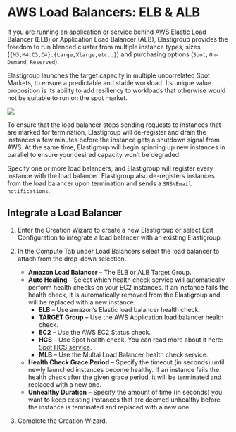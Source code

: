 # AWS Load Balancers: ELB & ALB

If you are running an application or service behind AWS Elastic Load Balancer (ELB) or Application Load Balancer (ALB), Elastigroup provides the freedom to run blended cluster from multiple instance types, sizes (`{M3,M4,C3,C4}.{Large,Xlarge,etc..}`) and purchasing options (`Spot`, `On-Demand`, `Reserved`).

Elastigroup launches the target capacity in multiple uncorrelated Spot Markets, to ensure a predictable and stable workload. Its unique value proposition is its ability to add resiliency to workloads that otherwise would not be suitable to run on the spot market.

<img src="/elastigroup/_media/aws-load-balancers-elb-alb_1.png" />

To ensure that the load balancer stops sending requests to instances that are marked for termination, Elastigroup will de-register and drain the instances a few minutes before the instance gets a shutdown signal from AWS. At the same time, Elastigroup will begin spinning up new instances in parallel to ensure your desired capacity won’t be degraded.

Specify one or more load balancers, and Elastigroup will register every instance with the load balancer. Elastigroup also de-registers instances from the load balancer upon termination and sends a `SNS\Email notifications`.

## Integrate a Load Balancer

1. Enter the Creation Wizard to create a new Elastigroup or select Edit Configuration to integrate a load balancer with an existing Elastigroup.
2. In the Compute Tab under Load Balancers select the load balancer to attach from the drop-down selection.

   * **Amazon Load Balancer** – The ELB or ALB Target Group.
   * **Auto Healing** – Select which health check service will automatically perform health checks on your EC2 instances. If an instance fails the health check, it is automatically removed from the Elastigroup and will be replaced with a new instance.
     * **ELB** – Use amazon’s Elastic load balancer health check.
     * **TARGET Group** – Use the AWS Application load balancer health check.
     * **EC2** – Use the AWS EC2 Status check.
     * **HCS** – Use Spot health check. You can read more about it here: [Spot HCS service](https://help.dev.spot.io/elastigroup/tools-integrations/custom-health-check-service).
     * **MLB** – Use the Multai Load Balancer health check service.
   * **Health Check Grace Period** – Specify the timeout (in seconds) until newly launched instances become healthy. If an instance fails the health check after the given grace period, it will be terminated and replaced with a new one.
   * **Unhealthy Duration** – Specify the amount of time (in seconds) you want to keep existing instances that are deemed unhealthy before the instance is terminated and replaced with a new one.

3. Complete the Creation Wizard.
